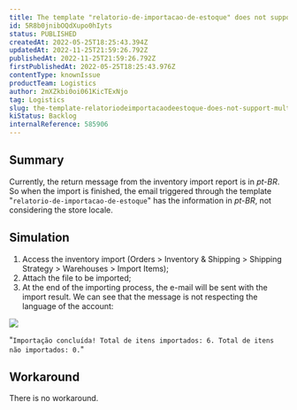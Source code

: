 ```yaml
---
title: The template "relatorio-de-importacao-de-estoque" does not support multi-language
id: 5R8b0jnibOQdXupo0hIyts
status: PUBLISHED
createdAt: 2022-05-25T18:25:43.394Z
updatedAt: 2022-11-25T21:59:26.792Z
publishedAt: 2022-11-25T21:59:26.792Z
firstPublishedAt: 2022-05-25T18:25:43.976Z
contentType: knownIssue
productTeam: Logistics
author: 2mXZkbi0oi061KicTExNjo
tag: Logistics
slug: the-template-relatoriodeimportacaodeestoque-does-not-support-multilanguage
kiStatus: Backlog
internalReference: 585906
---
```


## Summary


Currently, the return message from the inventory import report is in _pt-BR_. So when the import is finished, the email triggered through the template "`relatorio-de-importacao-de-estoque`" has the information in _pt-BR_, not considering the store locale.



## Simulation



1. Access the inventory import (Orders > Inventory & Shipping > Shipping Strategy > Warehouses > Import Items);
2. Attach the file to be imported;
3. At the end of the importing process, the e-mail will be sent with the import result. We can see that the message is not respecting the language of the account:

![](https://vtexhelp.zendesk.com/attachments/token/ir6cFOIA64r7ZAC7GEdbw6pww/?name=image.png)

"`Importação concluída! Total de itens importados: 6. Total de itens não importados: 0.`"




## Workaround


There is no workaround.

